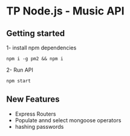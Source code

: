 # TP Node.js - Music API


## Getting started

1- install npm dependencies
```
npm i -g pm2 && npm i
```

2- Run API
```
npm start
```

## New Features

- Express Routers
- Populate annd select mongoose operators
- hashing passwords
